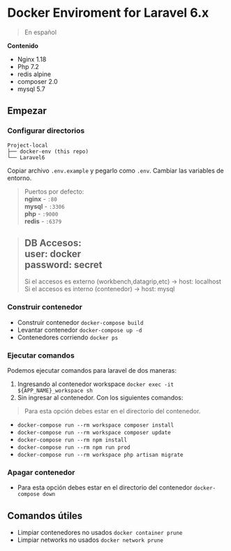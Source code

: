 # Docker Enviroment for Laravel 6.x

> En español

**Contenido**

- Nginx 1.18
- Php 7.2
- redis alpine
- composer 2.0
- mysql 5.7

## Empezar

### Configurar directorios
```
Project-local
├── docker-env (this repo)
└── Laravel6 
```
Copiar archivo `.env.example` y pegarlo como `.env`. Cambiar las variables de entorno.

> Puertos por defecto:   
>  **nginx** - `:80`   
>  **mysql** - `:3306`   
>  **php** - `:9000`   
>  **redis** - `:6379`

> **DB Accesos**:   
> user: docker   
> password: secret
> ------
> Si el accesos es externo (workbench,datagrip,etc) -> host: localhost
> Si el accesos es interno (contenedor) -> host: mysql

### Construir contenedor
- Construir contenedor `docker-compose build`
- Levantar contenedor `docker-compose up -d`
- Contenedores corriendo `docker ps`

###  Ejecutar comandos
Podemos ejecutar comandos para laravel de dos maneras:

1. Ingresando al contenedor workspace
`docker exec -it ${APP_NAME}_workspace sh`
2. Sin ingresar al contenedor. Con los siguientes comandos:
> Para esta opción debes estar en el directorio del contenedor.   
- `docker-compose run --rm workspace composer install`
- `docker-compose run --rm workspace composer update`
- `docker-compose run --rm npm install`
- `docker-compose run --rm npm run prod`
- `docker-compose run --rm workspace php artisan migrate`

### Apagar contenedor 
- Para esta opción debes estar en el directorio del contenedor  `docker-compose down`

## Comandos útiles

- Limpiar contenedores no usados `docker container prune`
- Limpiar networks no usados `docker network prune`